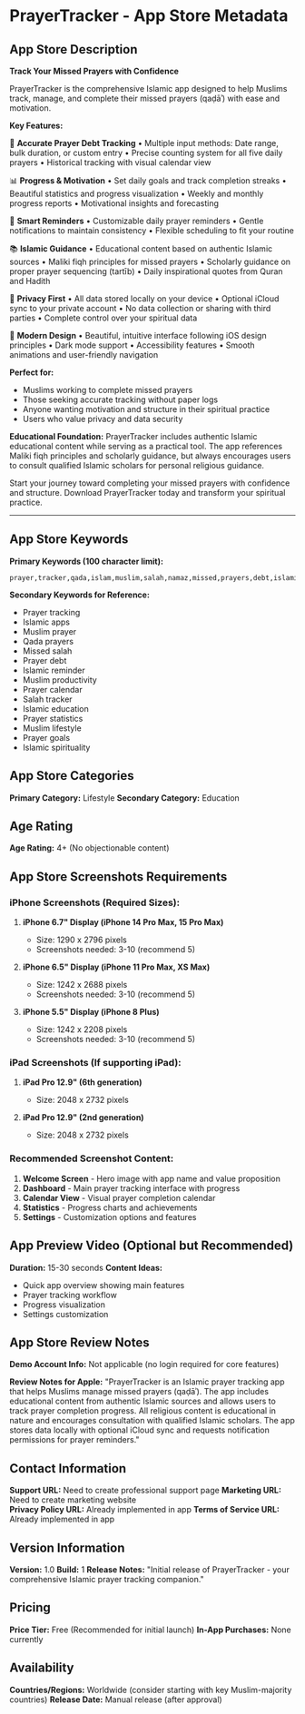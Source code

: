 # PrayerTracker - App Store Metadata

## App Store Description

**Track Your Missed Prayers with Confidence**

PrayerTracker is the comprehensive Islamic app designed to help Muslims track, manage, and complete their missed prayers (qaḍāʾ) with ease and motivation.

**Key Features:**

🕌 **Accurate Prayer Debt Tracking**
• Multiple input methods: Date range, bulk duration, or custom entry
• Precise counting system for all five daily prayers
• Historical tracking with visual calendar view

📊 **Progress & Motivation**
• Set daily goals and track completion streaks
• Beautiful statistics and progress visualization
• Weekly and monthly progress reports
• Motivational insights and forecasting

🔔 **Smart Reminders**
• Customizable daily prayer reminders
• Gentle notifications to maintain consistency
• Flexible scheduling to fit your routine

📚 **Islamic Guidance**
• Educational content based on authentic Islamic sources
• Maliki fiqh principles for missed prayers
• Scholarly guidance on proper prayer sequencing (tartīb)
• Daily inspirational quotes from Quran and Hadith

🔐 **Privacy First**
• All data stored locally on your device
• Optional iCloud sync to your private account
• No data collection or sharing with third parties
• Complete control over your spiritual data

📱 **Modern Design**
• Beautiful, intuitive interface following iOS design principles
• Dark mode support
• Accessibility features
• Smooth animations and user-friendly navigation

**Perfect for:**
- Muslims working to complete missed prayers
- Those seeking accurate tracking without paper logs
- Anyone wanting motivation and structure in their spiritual practice
- Users who value privacy and data security

**Educational Foundation:**
PrayerTracker includes authentic Islamic educational content while serving as a practical tool. The app references Maliki fiqh principles and scholarly guidance, but always encourages users to consult qualified Islamic scholars for personal religious guidance.

Start your journey toward completing your missed prayers with confidence and structure. Download PrayerTracker today and transform your spiritual practice.

---

## App Store Keywords

**Primary Keywords (100 character limit):**
```
prayer,tracker,qada,islam,muslim,salah,namaz,missed,prayers,debt,islamic,app,reminder,progress,goal
```

**Secondary Keywords for Reference:**
- Prayer tracking
- Islamic apps
- Muslim prayer
- Qada prayers
- Missed salah
- Prayer debt
- Islamic reminder
- Muslim productivity
- Prayer calendar
- Salah tracker
- Islamic education
- Prayer statistics
- Muslim lifestyle
- Prayer goals
- Islamic spirituality

## App Store Categories

**Primary Category:** Lifestyle
**Secondary Category:** Education

## Age Rating

**Age Rating:** 4+ (No objectionable content)

## App Store Screenshots Requirements

### iPhone Screenshots (Required Sizes):
1. **iPhone 6.7" Display (iPhone 14 Pro Max, 15 Pro Max)**
   - Size: 1290 x 2796 pixels
   - Screenshots needed: 3-10 (recommend 5)

2. **iPhone 6.5" Display (iPhone 11 Pro Max, XS Max)**
   - Size: 1242 x 2688 pixels  
   - Screenshots needed: 3-10 (recommend 5)

3. **iPhone 5.5" Display (iPhone 8 Plus)**
   - Size: 1242 x 2208 pixels
   - Screenshots needed: 3-10 (recommend 5)

### iPad Screenshots (If supporting iPad):
1. **iPad Pro 12.9" (6th generation)**
   - Size: 2048 x 2732 pixels

2. **iPad Pro 12.9" (2nd generation)**  
   - Size: 2048 x 2732 pixels

### Recommended Screenshot Content:
1. **Welcome Screen** - Hero image with app name and value proposition
2. **Dashboard** - Main prayer tracking interface with progress
3. **Calendar View** - Visual prayer completion calendar
4. **Statistics** - Progress charts and achievements
5. **Settings** - Customization options and features

## App Preview Video (Optional but Recommended)

**Duration:** 15-30 seconds
**Content Ideas:**
- Quick app overview showing main features
- Prayer tracking workflow
- Progress visualization
- Settings customization

## App Store Review Notes

**Demo Account Info:** Not applicable (no login required for core features)

**Review Notes for Apple:**
"PrayerTracker is an Islamic prayer tracking app that helps Muslims manage missed prayers (qaḍāʾ). The app includes educational content from authentic Islamic sources and allows users to track prayer completion progress. All religious content is educational in nature and encourages consultation with qualified Islamic scholars. The app stores data locally with optional iCloud sync and requests notification permissions for prayer reminders."

## Contact Information

**Support URL:** Need to create professional support page
**Marketing URL:** Need to create marketing website  
**Privacy Policy URL:** Already implemented in app
**Terms of Service URL:** Already implemented in app

## Version Information

**Version:** 1.0
**Build:** 1
**Release Notes:** "Initial release of PrayerTracker - your comprehensive Islamic prayer tracking companion."

## Pricing

**Price Tier:** Free (Recommended for initial launch)
**In-App Purchases:** None currently

## Availability

**Countries/Regions:** Worldwide (consider starting with key Muslim-majority countries)
**Release Date:** Manual release (after approval)

